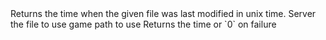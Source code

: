 <function name="Time" parent="filesystem" type="libraryfunc">
	<description>
		Returns the time when the given file was last modified in unix time.
		<added version="0.4"></added>
	</description>
	<realm>Server</realm>
	<args>
		<arg name="fileName" type="string">the file to use</arg>
		<arg name="gamePath" type="string" default="GAME">game path to use</arg>
	</args>
	<rets>
		<ret name="time" type="number">Returns the time or `0` on failure</ret>
	</rets>
</function>